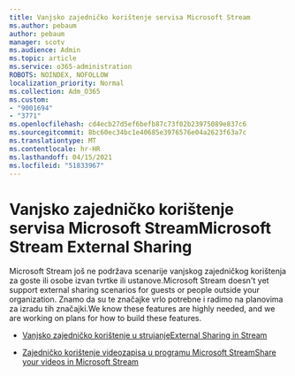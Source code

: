 ```yaml
---
title: Vanjsko zajedničko korištenje servisa Microsoft Stream
ms.author: pebaum
author: pebaum
manager: scotv
ms.audience: Admin
ms.topic: article
ms.service: o365-administration
ROBOTS: NOINDEX, NOFOLLOW
localization_priority: Normal
ms.collection: Adm_O365
ms.custom:
- "9001694"
- "3771"
ms.openlocfilehash: cd4ecb27d5ef6befb87c73f02b23975089e837c6
ms.sourcegitcommit: 8bc60ec34bc1e40685e3976576e04a2623f63a7c
ms.translationtype: MT
ms.contentlocale: hr-HR
ms.lasthandoff: 04/15/2021
ms.locfileid: "51833967"
---
```

# <a name="microsoft-stream-external-sharing"></a><span data-ttu-id="b2bbb-102">Vanjsko zajedničko korištenje servisa Microsoft Stream</span><span class="sxs-lookup"><span data-stu-id="b2bbb-102">Microsoft Stream External Sharing</span></span>

<span data-ttu-id="b2bbb-103">Microsoft Stream još ne podržava scenarije vanjskog zajedničkog korištenja za goste ili osobe izvan tvrtke ili ustanove.</span><span class="sxs-lookup"><span data-stu-id="b2bbb-103">Microsoft Stream doesn't yet support external sharing scenarios for guests or people outside your organization.</span></span> <span data-ttu-id="b2bbb-104">Znamo da su te značajke vrlo potrebne i radimo na planovima za izradu tih značajki.</span><span class="sxs-lookup"><span data-stu-id="b2bbb-104">We know these features are highly needed, and we are working on plans for how to build these features.</span></span>

- [<span data-ttu-id="b2bbb-105">Vanjsko zajedničko korištenje u strujanje</span><span class="sxs-lookup"><span data-stu-id="b2bbb-105">External Sharing in Stream</span></span>](https://docs.microsoft.com/stream/portal-share-video#external-sharing)

- [<span data-ttu-id="b2bbb-106">Zajedničko korištenje videozapisa u programu Microsoft Stream</span><span class="sxs-lookup"><span data-stu-id="b2bbb-106">Share your videos in Microsoft Stream</span></span>](https://docs.microsoft.com/stream/portal-share-video)
